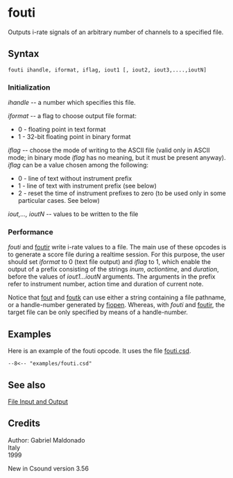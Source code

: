 <!--
id:fouti
category:Signal I/O:File I/O
-->
# fouti
Outputs i-rate signals of an arbitrary number of channels to a specified file.

## Syntax
``` csound-orc
fouti ihandle, iformat, iflag, iout1 [, iout2, iout3,....,ioutN]
```

### Initialization

_ihandle_ -- a number which specifies this file.

_iformat_ -- a flag to choose output file format:

*  0 - floating point in text format
*  1 - 32-bit floating point in binary format

_iflag_ -- choose the mode of writing to the ASCII file (valid only in ASCII mode; in binary mode _iflag_ has no meaning, but it must be present anyway). _iflag_ can be a value chosen among the following:

*  0 - line of text without instrument prefix
*  1 - line of text with instrument prefix (see below)
*  2 - reset the time of instrument prefixes to zero (to be used only in some particular cases. See below)

_iout,..., ioutN_ -- values to be written to the file

### Performance

_fouti_ and [foutir](../../opcodes/foutir) write i-rate values to a file. The main use of these opcodes is to generate a score file during a realtime session. For this purpose, the user should set _iformat_ to 0 (text file output) and _iflag_ to 1, which enable the output of a prefix consisting of the strings _inum_, _actiontime_, and _duration_, before the values of _iout1...ioutN_ arguments. The arguments in the prefix refer to instrument number, action time and duration of current note.

Notice that [fout](../../opcodes/fout) and [foutk](../../opcodes/foutk) can use either a string containing a file pathname, or a handle-number generated by [fiopen](../../opcodes/fiopen). Whereas, with _fouti_ and [foutir](../../opcodes/foutir), the target file can be only specified by means of a handle-number.

## Examples

Here is an example of the fouti opcode. It uses the file [fouti.csd](../../examples/fouti.csd).

``` csound-csd title="Example of the fouti opcode." linenums="1"
--8<-- "examples/fouti.csd"
```

## See also

[File Input and Output](../../sigio/fileio)

## Credits

Author: Gabriel Maldonado<br>
Italy<br>
1999<br>

New in Csound version 3.56
